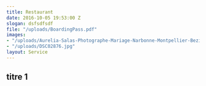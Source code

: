 ```yaml
---
title: Restaurant
date: 2016-10-05 19:53:00 Z
slogan: dsfsdfsdf
file: "/uploads/BoardingPass.pdf"
images:
- "/uploads/Aurelia-Salas-Photographe-Mariage-Narbonne-Montpellier-Beziers-598.jpg"
- "/uploads/DSC02876.jpg"
layout: Service
---
```


## titre 1